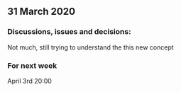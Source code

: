 ## 31 March 2020

### Discussions, issues and decisions:  
Not much, still trying to understand the this new concept

### For next week
April 3rd 20:00 
